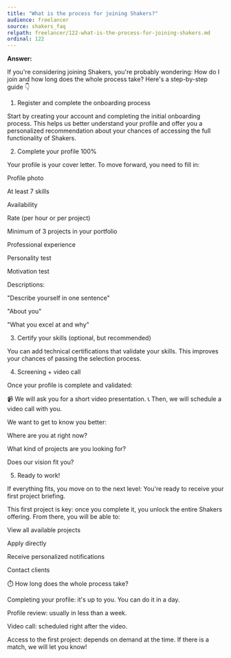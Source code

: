 ```yaml
---
title: "What is the process for joining Shakers?"
audience: freelancer
source: shakers_faq
relpath: freelancer/122-what-is-the-process-for-joining-shakers.md
ordinal: 122
---
```


**Answer:**

If you're considering joining Shakers, you're probably wondering: How do I join and how long does the whole process take? Here's a step-by-step guide 👇

1. Register and complete the onboarding process

Start by creating your account and completing the initial onboarding process.
This helps us better understand your profile and offer you a personalized recommendation about your chances of accessing the full functionality of Shakers.

2. Complete your profile 100%

Your profile is your cover letter. To move forward, you need to fill in:

Profile photo

At least 7 skills

Availability

Rate (per hour or per project)

Minimum of 3 projects in your portfolio

Professional experience

Personality test

Motivation test

Descriptions:

"Describe yourself in one sentence"

"About you"

"What you excel at and why"

3. Certify your skills (optional, but recommended)

You can add technical certifications that validate your skills.
This improves your chances of passing the selection process.


4. Screening + video call

Once your profile is complete and validated:

📹 We will ask you for a short video presentation.
📞 Then, we will schedule a video call with you.

We want to get to know you better:

Where are you at right now?

What kind of projects are you looking for?

Does our vision fit you?

5. Ready to work!

If everything fits, you move on to the next level: You're ready to receive your first project briefing.

This first project is key: once you complete it, you unlock the entire Shakers offering.
From there, you will be able to:

View all available projects

Apply directly

Receive personalized notifications

Contact clients

⏱️ How long does the whole process take?

Completing your profile: it's up to you. You can do it in a day.

Profile review: usually in less than a week.

Video call: scheduled right after the video.

Access to the first project: depends on demand at the time. If there is a match, we will let you know!
